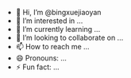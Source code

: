 - 👋 Hi, I’m @bingxuejiaoyan
- 👀 I’m interested in ...
- 🌱 I’m currently learning ...
- 💞️ I’m looking to collaborate on ...
- 📫 How to reach me ...
- 😄 Pronouns: ...
- ⚡ Fun fact: ...

<!---
bingxuejiaoyan/bingxuejiaoyan is a ✨ special ✨ repository because its `README.md` (this file) appears on your GitHub profile.
You can click the Preview link to take a look at your changes.
--->
